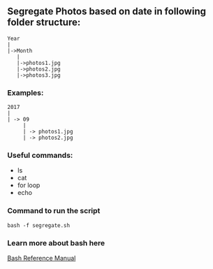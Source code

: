 ## Segregate Photos based on date in following folder structure:


```
Year
|
|->Month
   |
   |->photos1.jpg
   |->photos2.jpg
   |->photos3.jpg
```

### Examples:
```
2017
|
| -> 09
     |
     | -> photos1.jpg
     | -> photos2.jpg
```

### Useful commands:
* ls
* cat
* for loop
* echo

### Command to run the script

```
bash -f segregate.sh
```
### Learn more about bash here

[Bash Reference Manual](https://www.gnu.org/savannah-checkouts/gnu/bash/manual/bash.html)


